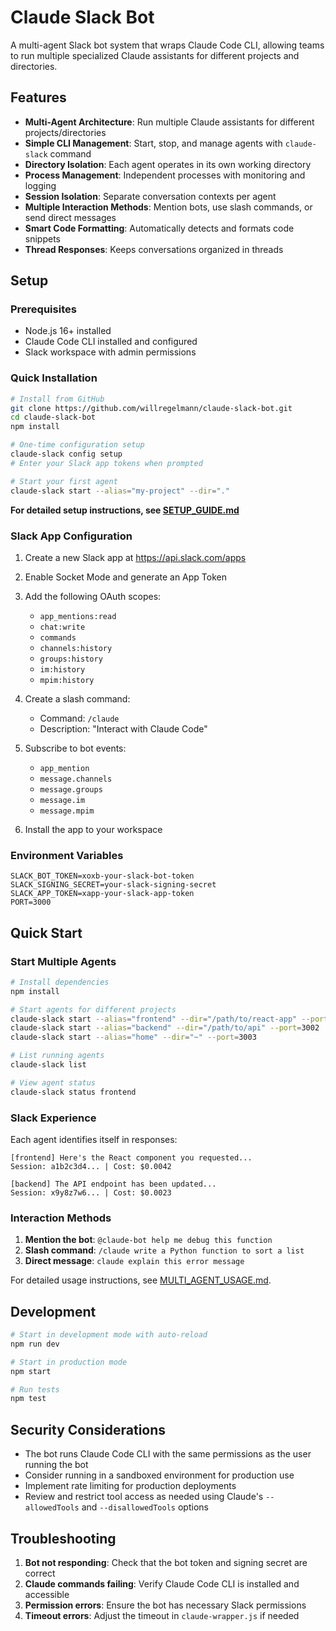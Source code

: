 # Claude Slack Bot

A multi-agent Slack bot system that wraps Claude Code CLI, allowing teams to run multiple specialized Claude assistants for different projects and directories.

## Features

- **Multi-Agent Architecture**: Run multiple Claude assistants for different projects/directories
- **Simple CLI Management**: Start, stop, and manage agents with `claude-slack` command
- **Directory Isolation**: Each agent operates in its own working directory
- **Process Management**: Independent processes with monitoring and logging
- **Session Isolation**: Separate conversation contexts per agent
- **Multiple Interaction Methods**: Mention bots, use slash commands, or send direct messages
- **Smart Code Formatting**: Automatically detects and formats code snippets
- **Thread Responses**: Keeps conversations organized in threads

## Setup

### Prerequisites

- Node.js 16+ installed
- Claude Code CLI installed and configured
- Slack workspace with admin permissions

### Quick Installation

```bash
# Install from GitHub
git clone https://github.com/willregelmann/claude-slack-bot.git
cd claude-slack-bot
npm install

# One-time configuration setup
claude-slack config setup
# Enter your Slack app tokens when prompted

# Start your first agent
claude-slack start --alias="my-project" --dir="."
```

**For detailed setup instructions, see [SETUP_GUIDE.md](SETUP_GUIDE.md)**

### Slack App Configuration

1. Create a new Slack app at https://api.slack.com/apps
2. Enable Socket Mode and generate an App Token
3. Add the following OAuth scopes:
   - `app_mentions:read`
   - `chat:write`
   - `commands`
   - `channels:history`
   - `groups:history`
   - `im:history`
   - `mpim:history`

4. Create a slash command:
   - Command: `/claude`
   - Description: "Interact with Claude Code"

5. Subscribe to bot events:
   - `app_mention`
   - `message.channels`
   - `message.groups`
   - `message.im`
   - `message.mpim`

6. Install the app to your workspace

### Environment Variables

```env
SLACK_BOT_TOKEN=xoxb-your-slack-bot-token
SLACK_SIGNING_SECRET=your-slack-signing-secret
SLACK_APP_TOKEN=xapp-your-slack-app-token
PORT=3000
```

## Quick Start

### Start Multiple Agents

```bash
# Install dependencies
npm install

# Start agents for different projects
claude-slack start --alias="frontend" --dir="/path/to/react-app" --port=3001
claude-slack start --alias="backend" --dir="/path/to/api" --port=3002
claude-slack start --alias="home" --dir="~" --port=3003

# List running agents
claude-slack list

# View agent status
claude-slack status frontend
```

### Slack Experience

Each agent identifies itself in responses:

```
[frontend] Here's the React component you requested...
Session: a1b2c3d4... | Cost: $0.0042

[backend] The API endpoint has been updated...
Session: x9y8z7w6... | Cost: $0.0023
```

### Interaction Methods

1. **Mention the bot**: `@claude-bot help me debug this function`
2. **Slash command**: `/claude write a Python function to sort a list`  
3. **Direct message**: `claude explain this error message`

For detailed usage instructions, see [MULTI_AGENT_USAGE.md](MULTI_AGENT_USAGE.md).

## Development

```bash
# Start in development mode with auto-reload
npm run dev

# Start in production mode
npm start

# Run tests
npm test
```

## Security Considerations

- The bot runs Claude Code CLI with the same permissions as the user running the bot
- Consider running in a sandboxed environment for production use
- Implement rate limiting for production deployments
- Review and restrict tool access as needed using Claude's `--allowedTools` and `--disallowedTools` options

## Troubleshooting

1. **Bot not responding**: Check that the bot token and signing secret are correct
2. **Claude commands failing**: Verify Claude Code CLI is installed and accessible
3. **Permission errors**: Ensure the bot has necessary Slack permissions
4. **Timeout errors**: Adjust the timeout in `claude-wrapper.js` if needed